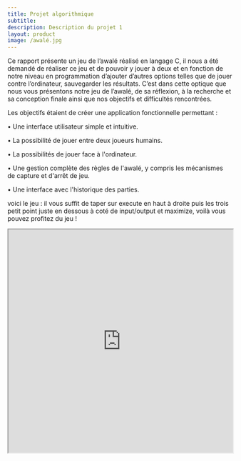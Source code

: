 ```yaml
---
title: Projet algorithmique
subtitle: 
description: Description du projet 1
layout: product
image: /awalé.jpg
---
```


Ce rapport présente un jeu de l’awalé réalisé en langage C, il nous a été demandé de réaliser ce jeu et de pouvoir y jouer à deux et en fonction de notre niveau en programmation d’ajouter d’autres options telles que de jouer contre l’ordinateur, sauvegarder les résultats. C’est dans cette optique que nous vous présentons notre jeu de l’awalé, de sa réflexion, à la recherche et sa conception finale ainsi que nos objectifs et difficultés rencontrées.  

Les objectifs étaient de créer une application fonctionnelle permettant : 

• Une interface utilisateur simple et intuitive. 

• La possibilité de jouer entre deux joueurs humains. 

• La possibilités de jouer face à l'ordinateur. 

• Une gestion complète des règles de l'awalé, y compris les mécanismes de capture et d'arrêt de jeu. 

• Une interface avec l'historique des parties. 

voici le jeu : 
il vous suffit de taper sur execute en haut à droite puis les trois petit point juste en dessous à coté de input/output et maximize, voilà vous pouvez profitez du jeu !
<iframe src="https://www.jdoodle.com/ga/SKeFRALT5R%2Bwxp85daIF%2FA%3D%3D" width="100%" height="500px"></iframe>
